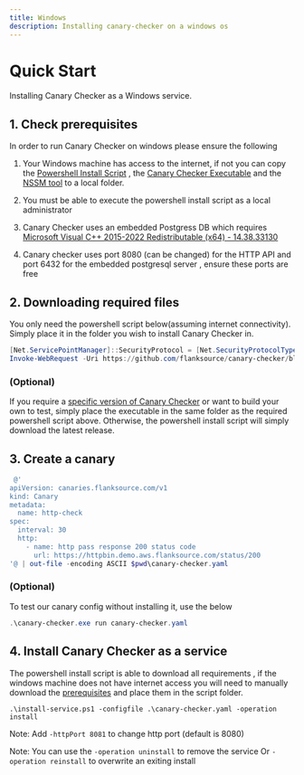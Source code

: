```yaml
---
title: Windows
description: Installing canary-checker on a windows os
---
```


# Quick Start

Installing Canary Checker as a Windows service.

## 1. Check prerequisites

In order to run Canary Checker on windows please ensure the following

1. Your Windows machine has access to the internet, if not you can copy the [Powershell Install Script](https://link-url-here.org) , the [Canary Checker Executable](https://link-url-here.org) and the [NSSM tool](https://nssm.cc/release/nssm-2.24.zip) to a local folder.

2. You must be able to execute the powershell install script as a local administrator
3. Canary Checker uses an embedded Postgress DB which requires [Microsoft Visual C++ 2015-2022 Redistributable (x64) - 14.38.33130](https://www.microsoft.com/en-us/Download/confirmation.aspx?id=52685)

4. Canary checker uses port 8080 (can be changed) for the HTTP API and port 6432 for the embedded postgresql server , ensure these ports are free

## 2. Downloading required files

You only need the powershell script below(assuming internet connectivity). Simply place it in the folder you wish to install Canary Checker in.

```powershell
[Net.ServicePointManager]::SecurityProtocol = [Net.SecurityProtocolType]::Tls12
Invoke-WebRequest -Uri https://github.com/flanksource/canary-checker/blob/master/install-service.ps1 -OutFile install-service.ps1
```

### (Optional)

If you require a [specific version of Canary Checker](https://github.com/flanksource/canary-checker/releases) or want to build your own to test, simply place the executable in the same folder as the required powershell script above. Otherwise, the powershell install script will simply download the latest release.

## 3. Create a canary

```powershell
 @'
apiVersion: canaries.flanksource.com/v1
kind: Canary
metadata:
  name: http-check
spec:
  interval: 30
  http:
    - name: http pass response 200 status code
      url: https://httpbin.demo.aws.flanksource.com/status/200
'@ | out-file -encoding ASCII $pwd\canary-checker.yaml
```

### (Optional)

To test our canary config without installing it, use the below

```powershell
.\canary-checker.exe run canary-checker.yaml
```

## 4. Install Canary Checker as a service
The powershell install script is able to download all requirements , if the windows machine does not have internet access you will need to manually download the [prerequisites](/##-1.-check-prerequisites) and place them in the script folder.

```
.\install-service.ps1 -configfile .\canary-checker.yaml -operation install
```

Note: Add `-httpPort 8081` to change http port (default is 8080)

Note: You can use the ```-operation uninstall``` to remove the service Or ```-operation reinstall``` to overwrite an exiting install
